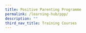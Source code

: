 ```yaml
---
title: Positive Parenting Programme
permalink: /learning-hub/ppp/
description: ""
third_nav_title: Training Courses
---
```


